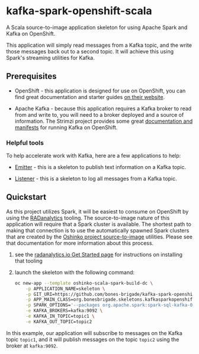 # kafka-spark-openshift-scala

A Scala source-to-image application skeleton for using Apache Spark and
Kafka on OpenShift.

This application will simply read messages from a Kafka topic, and
the write those messages back out to a second topic. It will achieve this
using Spark's streaming utilities for Kafka.

## Prerequisites

* OpenShift - this application is designed for use on OpenShift, you can find
  great documentation and starter guides
  [on their website](https://docs.openshift.org/latest/getting_started/index.html).

* Apache Kafka - because this application requires a Kafka broker to read from
  and write to, you will need to a broker deployed and a source of
  information. The Strimzi project provides some great
  [documentation and manifests](http://strimzi.io/) for running Kafka on
  OpenShift.

### Helpful tools

To help accelerate work with Kafka, here are a few applications to help:

* [Emitter](https://github.com/bones-brigade/kafka-openshift-python-emitter) -
  this is a skeleton to publish text information on a Kafka topic.

* [Listener](https://github.com/bones-brigade/kafka-openshift-python-listener) -
  this is a skeleton to log all messages from a Kafka topic.

## Quickstart

As this project utilizes Spark, it will be easiest to consume on OpenShift by
using the [RADanalytics](https://radanalytics.io) tooling. The source-to-image
nature of this application will require that a Spark cluster is available. The
shortest path to making that connection is to use the automatically spawned
Spark clusters that are created by the
[Oshinko project source-to-image](https://github.com/radanalyticsio/oshinko-s2i)
utilities. Please see that documentation for more information about this
process.

1. see the [radanalytics.io Get Started page](https://radanalytics.io/get-started)
   for instructions on installing that tooling

1. launch the skeleton with the following command:
   ```bash
   oc new-app --template oshinko-scala-spark-build-dc \
       -p APPLICATION_NAME=skeleton \
       -p GIT_URI=https://github.com/bones-brigade/kafka-spark-openshift-scala \
       -p APP_MAIN_CLASS=org.bonesbrigade.skeletons.kafkasparkopenshift.Main \
       -p SPARK_OPTIONS='--packages org.apache.spark:spark-sql-kafka-0-10_2.11:2.3.0 --conf spark.jars.ivy=/tmp/.ivy2' \
       -e KAFKA_BROKERS=kafka:9092 \
       -e KAFKA_IN_TOPIC=topic1 \
       -e KAFKA_OUT_TOPIC=topic2
   ```

In this example, our application will subscribe to messages on the Kafka topic
`topic1`, and it will publish messages on the topic `topic2` using the broker
at `kafka:9092`.
